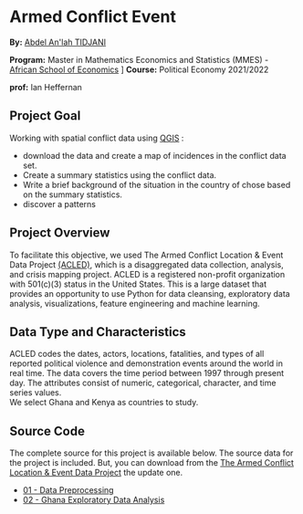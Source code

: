# Armed Conflict Event

**By:** [Abdel An'lah TIDJANI](https://www.linkedin.com/in/abdelanlah-tidjani/)

**Program:** Master in Mathematics Economics and Statistics (MMES) - [African School of Economics](https://africanschoolofeconomics.com/)
]
**Course:** Political Economy 2021/2022

**prof:** Ian Heffernan

## Project Goal
Working with spatial conflict data using [QGIS](https://www.qgis.org/en/site/) :
* download the data and create a map of incidences in the conflict data set. 
* Create a summary statistics using the conflict data.
* Write a brief background of the situation in the country of chose based on the summary statistics.
* discover a patterns

## Project Overview
  To facilitate this objective, we used The Armed Conflict Location & Event Data Project [(ACLED)](https://acleddata.com/#/dashboard), which is a disaggregated data collection, analysis, and crisis mapping project. ACLED is a registered non-profit organization with 501(c)(3) status in the United States. This is a large dataset that provides an opportunity to use Python for data cleansing, exploratory data analysis, visualizations, feature engineering and machine learning. 

## Data Type and Characteristics
ACLED codes the dates, actors, locations, fatalities, and types of all reported political violence and demonstration events around the world in real time.
The data covers the time period between 1997 through present day.  The attributes consist of numeric, categorical, character, and time series values.  
We select Ghana and Kenya as countries to study.  


## Source Code
The complete source for this project is available below.  The source data for the project is included.  But, you can  download from the [The Armed Conflict Location & Event Data Project](https://acleddata.com/data-export-tool/) the update one.

* [01 - Data Preprocessing](Data-Preprocessing.ipynb)
* [02 - Ghana Exploratory Data Analysis](Ghana-Exploratory-Data-Analysis.ipynb)
